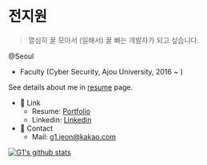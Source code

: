 # 전지원

> 열심히 꿀 모아서 (일해서) 꿀 빠는 개발자가 되고 싶습니다.

@Seoul
- Faculty (Cyber Security, Ajou University, 2016 ~ )

See details about me in [resume](https://g1tommy.me/resume) page.

- 🔗 Link
  - Resume: [Portfolio](https://github.com/g1-tommy/resume)
  - Linkedin: [Linkedin](https://www.linkedin.com/in/jiwon-jeon-835817125/)
- 💬 Contact
  - Mail: g1.jeon@kakao.com

[![G1's github stats](https://github-readme-stats.vercel.app/api?username=g1-tommy)](https://github.com/anuraghazra/github-readme-stats)
